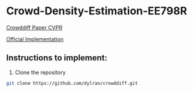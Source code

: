 # Crowd-Density-Estimation-EE798R
[Crowddiff Paper CVPR](https://arxiv.org/pdf/2303.12790)

[Official Implementation](https://github.com/dylran/crowddiff.git)

## Instructions to implement:
1) Clone the repository
   
```bash
git clone https://github.com/dylran/crowddiff.git

